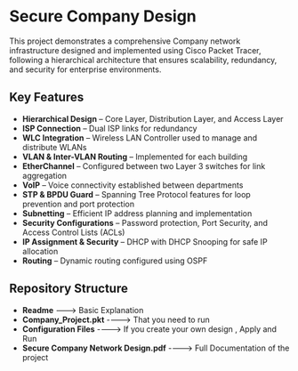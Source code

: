 # Secure Company Design

This project demonstrates a comprehensive Company network infrastructure designed and implemented using Cisco Packet Tracer, following a hierarchical architecture that ensures scalability, redundancy, and security for enterprise environments.

## Key Features

- **Hierarchical Design** – Core Layer, Distribution Layer, and Access Layer
- **ISP Connection** – Dual ISP links for redundancy
- **WLC Integration** – Wireless LAN Controller used to manage and distribute WLANs
- **VLAN & Inter-VLAN Routing** – Implemented for each building
- **EtherChannel** – Configured between two Layer 3 switches for link aggregation
- **VoIP** – Voice connectivity established between departments
- **STP & BPDU Guard** – Spanning Tree Protocol features for loop prevention and port protection
- **Subnetting** – Efficient IP address planning and implementation
- **Security Configurations** – Password protection, Port Security, and Access Control Lists (ACLs)
- **IP Assignment & Security** – DHCP with DHCP Snooping for safe IP allocation
- **Routing** – Dynamic routing configured using OSPF


## Repository Structure

- **Readme** ---> Basic Explanation
- **Company_Project.pkt** ----> That you need to run
- **Configuration Files** ----> If you create your own design , Apply and Run
- **Secure Company Network Design.pdf** ----> Full Documentation of the project

